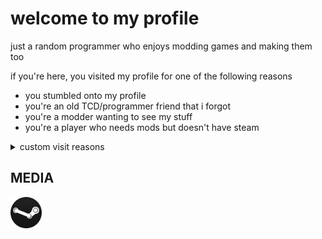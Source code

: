 # welcome to my profile

just a random programmer who enjoys modding games and making them too

if you're here, you visited my profile for one of the following reasons
- you stumbled onto my profile
- you're an old TCD/programmer friend that i forgot
- you're a modder wanting to see my stuff
- you're a player who needs mods but doesn't have steam

<details>
  <summary>custom visit reasons</summary>
  
  - you're a friend of mine needing to see unity code
  - be sure to send me custom reasons
  
</details>

## MEDIA
[<img src="cool.png" width="50"/>](https://steamcommunity.com/id/imc0rrupted)
